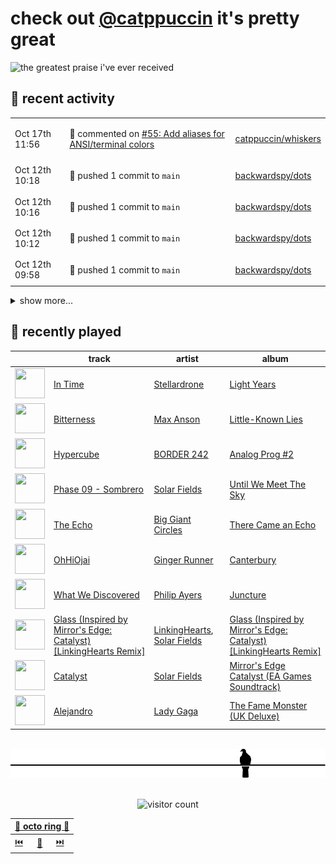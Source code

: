 # check out [@catppuccin](https://github.com/catppuccin) it's pretty great

![the greatest praise i've ever received](https://github.com/user-attachments/assets/ad888e4f-7a22-4eac-85a7-744eacd8eb46)

## 📅 recent activity

<!-- SCRIPT:REPLACE:GITHUB -->
<table>
<tbody>
<tr>
<td><span title='2024-10-17T11:56:26+00:00'>Oct 17th 11:56</span></td>
<td>

💬 commented on [#55: Add aliases for ANSI/terminal colors](https://github.com/catppuccin/whiskers/issues/55)

</td>
<td>

[catppuccin/whiskers](https://github.com/catppuccin/whiskers)

</td>
</tr>
<tr>
<td><span title='2024-10-12T10:18:20+00:00'>Oct 12th 10:18</span></td>
<td>

🚢 pushed 1 commit to `main`

</td>
<td>

[backwardspy/dots](https://github.com/backwardspy/dots)

</td>
</tr>
<tr>
<td><span title='2024-10-12T10:16:01+00:00'>Oct 12th 10:16</span></td>
<td>

🚢 pushed 1 commit to `main`

</td>
<td>

[backwardspy/dots](https://github.com/backwardspy/dots)

</td>
</tr>
<tr>
<td><span title='2024-10-12T10:12:21+00:00'>Oct 12th 10:12</span></td>
<td>

🚢 pushed 1 commit to `main`

</td>
<td>

[backwardspy/dots](https://github.com/backwardspy/dots)

</td>
</tr>
<tr>
<td><span title='2024-10-12T09:58:38+00:00'>Oct 12th 09:58</span></td>
<td>

🚢 pushed 1 commit to `main`

</td>
<td>

[backwardspy/dots](https://github.com/backwardspy/dots)

</td>
</tr>
</tbody>
</table>

<details>
<summary>show more...</summary>
<table>
<tbody>
<tr>
<td><span title='2024-10-12T09:36:16+00:00'>Oct 12th 09:36</span></td>
<td>

🚢 pushed 1 commit to `main`

</td>
<td>

[backwardspy/dots](https://github.com/backwardspy/dots)

</td>
</tr>
<tr>
<td><span title='2024-10-12T09:27:18+00:00'>Oct 12th 09:27</span></td>
<td>

🚢 pushed 1 commit to `main`

</td>
<td>

[catppuccin/whiskers](https://github.com/catppuccin/whiskers)

</td>
</tr>
<tr>
<td><span title='2024-10-12T09:27:17+00:00'>Oct 12th 09:27</span></td>
<td>

🎉 closed [#54: chore(main): release 2.5.1](https://github.com/catppuccin/whiskers/pull/54)

</td>
<td>

[catppuccin/whiskers](https://github.com/catppuccin/whiskers)

</td>
</tr>
<tr>
<td><span title='2024-10-12T09:21:46+00:00'>Oct 12th 09:21</span></td>
<td>

🚢 pushed 1 commit to `main`

</td>
<td>

[catppuccin/whiskers](https://github.com/catppuccin/whiskers)

</td>
</tr>
<tr>
<td><span title='2024-10-12T09:21:46+00:00'>Oct 12th 09:21</span></td>
<td>

🎉 closed [#46: fix(deps): update rust crate anyhow to v1.0.89](https://github.com/catppuccin/whiskers/pull/46)

</td>
<td>

[catppuccin/whiskers](https://github.com/catppuccin/whiskers)

</td>
</tr>
<tr>
<td><span title='2024-10-12T09:21:32+00:00'>Oct 12th 09:21</span></td>
<td>

🚢 pushed 1 commit to `main`

</td>
<td>

[catppuccin/whiskers](https://github.com/catppuccin/whiskers)

</td>
</tr>
<tr>
<td><span title='2024-10-12T09:21:32+00:00'>Oct 12th 09:21</span></td>
<td>

🎉 closed [#47: fix(deps): update rust crate clap to v4.5.20](https://github.com/catppuccin/whiskers/pull/47)

</td>
<td>

[catppuccin/whiskers](https://github.com/catppuccin/whiskers)

</td>
</tr>
<tr>
<td><span title='2024-10-12T09:21:18+00:00'>Oct 12th 09:21</span></td>
<td>

🚢 pushed 1 commit to `main`

</td>
<td>

[catppuccin/whiskers](https://github.com/catppuccin/whiskers)

</td>
</tr>
<tr>
<td><span title='2024-10-12T09:21:17+00:00'>Oct 12th 09:21</span></td>
<td>

🎉 closed [#48: fix(deps): update rust crate serde to v1.0.210](https://github.com/catppuccin/whiskers/pull/48)

</td>
<td>

[catppuccin/whiskers](https://github.com/catppuccin/whiskers)

</td>
</tr>
<tr>
<td><span title='2024-10-12T09:20:56+00:00'>Oct 12th 09:20</span></td>
<td>

🚢 pushed 1 commit to `main`

</td>
<td>

[catppuccin/whiskers](https://github.com/catppuccin/whiskers)

</td>
</tr>
<tr>
<td><span title='2024-10-12T09:20:55+00:00'>Oct 12th 09:20</span></td>
<td>

🎉 closed [#49: fix(deps): update rust crate serde_json to v1.0.128](https://github.com/catppuccin/whiskers/pull/49)

</td>
<td>

[catppuccin/whiskers](https://github.com/catppuccin/whiskers)

</td>
</tr>
<tr>
<td><span title='2024-10-12T09:20:26+00:00'>Oct 12th 09:20</span></td>
<td>

🚢 pushed 1 commit to `main`

</td>
<td>

[catppuccin/whiskers](https://github.com/catppuccin/whiskers)

</td>
</tr>
<tr>
<td><span title='2024-10-12T09:20:26+00:00'>Oct 12th 09:20</span></td>
<td>

🎉 closed [#50: fix(deps): update rust crate indexmap to v2.6.0](https://github.com/catppuccin/whiskers/pull/50)

</td>
<td>

[catppuccin/whiskers](https://github.com/catppuccin/whiskers)

</td>
</tr>
</tbody>
</table>
</details>
<!-- SCRIPT:REPLACE:GITHUB -->

## 🎵 recently played

<!-- SCRIPT:REPLACE:SPOTIFY -->
| | track | artist | album |
| - | - | - | - |
| <img src="https://i.scdn.co/image/ab67616d0000485138aac529b900cb07a4553591" width="48" height="48"> | [In Time](https://open.spotify.com/track/4hjLwIRcqoHw270FLn40M6) | [Stellardrone](https://open.spotify.com/artist/5WUuOv4NOeXvCzjQnmKqTA) | [Light Years](https://open.spotify.com/track/4hjLwIRcqoHw270FLn40M6) |
| <img src="https://i.scdn.co/image/ab67616d00004851facb27cbd7fd2cab2d76b052" width="48" height="48"> | [Bitterness](https://open.spotify.com/track/5n9L6XZyy7VjJEFSYUhxcp) | [Max Anson](https://open.spotify.com/artist/0l9K0AlV07ElrZmH8mQqkQ) | [Little-Known Lies](https://open.spotify.com/track/5n9L6XZyy7VjJEFSYUhxcp) |
| <img src="https://i.scdn.co/image/ab67616d000048510c1cd1e5b9d3f51d5f13c03c" width="48" height="48"> | [Hypercube](https://open.spotify.com/track/7dvv9Xfks87yuxeuRq3npr) | [BORDER 242](https://open.spotify.com/artist/3Ko2NZ5lUHGbI5ZcCTcePO) | [Analog Prog #2](https://open.spotify.com/track/7dvv9Xfks87yuxeuRq3npr) |
| <img src="https://i.scdn.co/image/ab67616d000048517ac1d72211d93028cddc84b9" width="48" height="48"> | [Phase 09 - Sombrero](https://open.spotify.com/track/4uKzc4cK3OOzVPluOAoBj2) | [Solar Fields](https://open.spotify.com/artist/7GyhmlEy51sGUE09A5AWzc) | [Until We Meet The Sky](https://open.spotify.com/track/4uKzc4cK3OOzVPluOAoBj2) |
| <img src="https://i.scdn.co/image/ab67616d00004851a579c03b8354bb5d2e332e7a" width="48" height="48"> | [The Echo](https://open.spotify.com/track/3WW2y8rIVGpw0LovBY4nH5) | [Big Giant Circles](https://open.spotify.com/artist/6xgUHoQfcHv3MuB9I9z6RO) | [There Came an Echo](https://open.spotify.com/track/3WW2y8rIVGpw0LovBY4nH5) |
| <img src="https://i.scdn.co/image/ab67616d000048515e381e1a42944b55ba31aafc" width="48" height="48"> | [OhHiOjai](https://open.spotify.com/track/6dbHvoCuRWWo55YSXZTfgc) | [Ginger Runner](https://open.spotify.com/artist/2Y2292xxsarmY6b67bti20) | [Canterbury](https://open.spotify.com/track/6dbHvoCuRWWo55YSXZTfgc) |
| <img src="https://i.scdn.co/image/ab67616d00004851a4c2f696c6444946c6ce54e0" width="48" height="48"> | [What We Discovered](https://open.spotify.com/track/66oDm1f5ZK3C7Vzr0bMGJx) | [Philip Ayers](https://open.spotify.com/artist/1IJx884XVtl5mWZhINoRSj) | [Juncture](https://open.spotify.com/track/66oDm1f5ZK3C7Vzr0bMGJx) |
| <img src="https://i.scdn.co/image/ab67616d00004851c3d913d43f276ece4e97bddc" width="48" height="48"> | [Glass (Inspired by Mirror's Edge: Catalyst) [LinkingHearts Remix]](https://open.spotify.com/track/5gcBO13QsuKro75vUkrCt4) | [LinkingHearts](https://open.spotify.com/artist/69JI4UxwlMCDaDetq9EkVh), [Solar Fields](https://open.spotify.com/artist/7GyhmlEy51sGUE09A5AWzc) | [Glass (Inspired by Mirror's Edge: Catalyst) [LinkingHearts Remix]](https://open.spotify.com/track/5gcBO13QsuKro75vUkrCt4) |
| <img src="https://i.scdn.co/image/ab67616d0000485177ee9e2be5e1ba80106cfe53" width="48" height="48"> | [Catalyst](https://open.spotify.com/track/0l8bSoBGZqcoKv5INJxCCy) | [Solar Fields](https://open.spotify.com/artist/7GyhmlEy51sGUE09A5AWzc) | [Mirror's Edge Catalyst (EA Games Soundtrack)](https://open.spotify.com/track/0l8bSoBGZqcoKv5INJxCCy) |
| <img src="https://i.scdn.co/image/ab67616d00004851a8b02cfd80bb576eaade17b8" width="48" height="48"> | [Alejandro](https://open.spotify.com/track/0iOu4s8w3pE9vbpb1SHXsL) | [Lady Gaga](https://open.spotify.com/artist/1HY2Jd0NmPuamShAr6KMms) | [The Fame Monster (UK Deluxe)](https://open.spotify.com/track/0iOu4s8w3pE9vbpb1SHXsL) |

<!-- SCRIPT:REPLACE:SPOTIFY -->

<br>

<div align="center">

<picture>
    <source media="(prefers-color-scheme: light)" srcset="assets/pigeon-light.svg">
    <source media="(prefers-color-scheme: dark)" srcset="assets/pigeon-dark.svg">
    <img alt="pigeon sitting on a wire" src="assets/pigeon-light.svg">
</picture>

<br>
<br>

![visitor count](https://profile-counter.glitch.me/backwardspy/count.svg)

<table>
    <thead>
        <th colspan="3"><a href="https://octo-ring.com">🐙 octo ring 🐙</a></th>
    </thead>
    <tbody>
        <td><a href="https://octo-ring.com/p/backwardspy/prev">⏮️</a></td>
        <td><a href="https://octo-ring.com/p/backwardspy/random">🔀</a></td>
        <td><a href="https://octo-ring.com/p/backwardspy/next">⏭️</a></td>
    </tbody>
</table>

</div>
